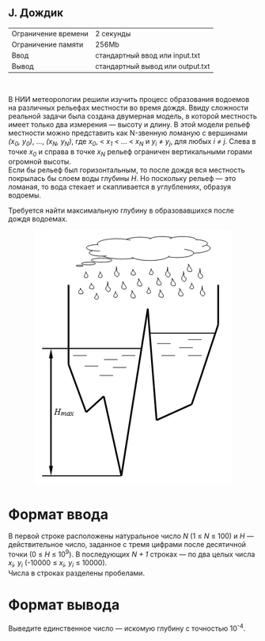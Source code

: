 ## J. Дождик

|                     |           |
|---------------------|-----------|
| Ограничение времени | 2 секунды |
| Ограничение памяти  | 256Mb      |
| Ввод                | стандартный ввод или input.txt  |
| Вывод               | стандартный вывод или output.txt |

<br>

В НИИ метеорологии решили изучить процесс образования водоемов на различных рельефах местности во время дождя. Ввиду сложности реальной задачи была создана двумерная модель, в которой местность имеет только два измерения — высоту и длину. В этой модели рельеф местности можно представить как N-звенную ломаную c вершинами *(x<sub>0</sub>, y<sub>0</sub>)*, ..., *(x<sub>N</sub>, y<sub>N</sub>)*, где *x<sub>0</sub>*, < *x<sub>1</sub>* < ... < *x<sub>N</sub>* и *y<sub>i</sub>* ≠ *y<sub>j</sub>*, для любых *i ≠ j*. Слева в точке *x<sub>0</sub>* и справа в точке *x<sub>N</sub>* рельеф ограничен вертикальными горами огромной высоты.  
Если бы рельеф был горизонтальным, то после дождя вся местность покрылась бы слоем воды глубины *H*. Но поскольку рельеф — это ломаная, то вода стекает и скапливается в углублениях, образуя водоемы.

Требуется найти максимальную глубину в образовавшихся после дождя водоемах.

<div align="center">
  <img src="/Тренировки%20по%20алгоритмам%205.0%20от%20Яндекса/.github/Яндекс_54J_Рисунок_1.PNG" alt="Рисунок 1">
</div>

# Формат ввода

В первой строке расположены натуральное число *N* (1 ≤ *N* ≤ 100) и *H* — действительное число, заданное с тремя цифрами после десятичной точки (0 ≤ *H* ≤ 10<sup>9</sup>). В последующих *N + 1* строках — по два целых числа *x<sub>i</sub>, y<sub>i</sub>* (-10000 ≤ *x<sub>i</sub>, y<sub>i</sub>* ≤ 10000).  
Числа в строках разделены пробелами.

# Формат вывода

Выведите единственное число — искомую глубину с точностью 10<sup>-4</sup>.
